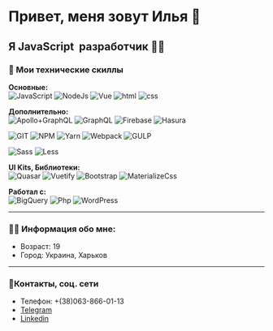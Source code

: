 # Привет, меня зовут Илья 👋  
## Я JavaScript  разработчик 👨‍💻


### 💪 Мои технические скиллы 

**Основные:**  
![JavaScript](https://img.shields.io/badge/JavaScript-323330?style=for-the-badge&logo=javascript&logoColor=F7DF1E) 
![NodeJs](https://img.shields.io/badge/Node.js-43853D?style=for-the-badge&logo=Node.js&logoColor=white)
![Vue](https://img.shields.io/badge/Vue.js-35495E?style=for-the-badge&logo=vuejs&logoColor=4FC08D)
![html](https://img.shields.io/badge/HTML5-E34F26?style=for-the-badge&logo=html5&logoColor=white)
![css](https://img.shields.io/badge/CSS3-1572B6?style=for-the-badge&logo=css3&logoColor=whit)

**Дополнительно:**  
![Apollo+GraphQL](https://img.shields.io/badge/Apollo+GraphQL-fff?style=for-the-badge&logo=Apollo-GraphQL&logoColor=da0393)
![GraphQL](https://img.shields.io/badge/GraphQL-fff?style=for-the-badge&logo=graphql&logoColor=da0393)
![Firebase](https://img.shields.io/badge/Firebase-fff?style=for-the-badge&logo=Firebase&logoColor=ffcb2b)
![Hasura](https://img.shields.io/badge/Hasura-2db67d?style=for-the-badge&logo=Hasura&logoColor=01215a)

![GIT](https://img.shields.io/badge/Git-fff?style=for-the-badge&logo=git&logoColor=e84f31) 
![NPM](https://img.shields.io/badge/NPM-cb3837?style=for-the-badge&logo=npm&logoColor=fff)
![Yarn](https://img.shields.io/badge/Yarn-2188b6?style=for-the-badge&logo=Yarn&logoColor=fff)
![Webpack](https://img.shields.io/badge/Webpack-8acef2?style=for-the-badge&logo=Webpack&logoColor=fff)
![GULP](https://img.shields.io/badge/GULP-e14748?style=for-the-badge&logo=gulp&logoColor=fff)

![Sass](https://img.shields.io/badge/Sass/Scss-CC6699?style=for-the-badge&logo=sass&logoColor=white) 
![Less](https://img.shields.io/badge/Less-1b74ba?style=for-the-badge&logo=less&logoColor=white) 


**UI Kits, Библиотеки:**  
![Quasar](https://img.shields.io/badge/Quasar-1776d1?style=for-the-badge&logo=Quasar&logoColor=fff)
![Vuetify](https://img.shields.io/badge/Vuetify-fff?style=for-the-badge&logo=Vuetify&logoColor=7ac6ff)
![Bootstrap](https://img.shields.io/badge/Bootstrap-7b12f2?style=for-the-badge&logo=Bootstrap&logoColor=fff)
![MaterializeCss](https://img.shields.io/badge/Materialize_Css-ee6e73?style=for-the-badge&logoColor=fff)

**Работал с:**  
![BigQuery](https://img.shields.io/badge/BigQuery-4380e4?style=for-the-badge)
![Php](https://img.shields.io/badge/PHP-777BB4?style=for-the-badge&logo=php&logoColor=white)
![WordPress](https://img.shields.io/badge/WordPress-1a749d?style=for-the-badge&logo=WordPress&logoColor=white)

---

### 👨‍💼 Информация обо мне:  

* Возраст: 19
* Город: Украина, Харьков

---

### 📱Контакты, соц. сети

* Телефон: +(38)063-866-01-13
* [Telegram](http://t.me/Ilya_belichenko) 
* [Linkedin](https://www.linkedin.com/in/ilya-belichenko/)

